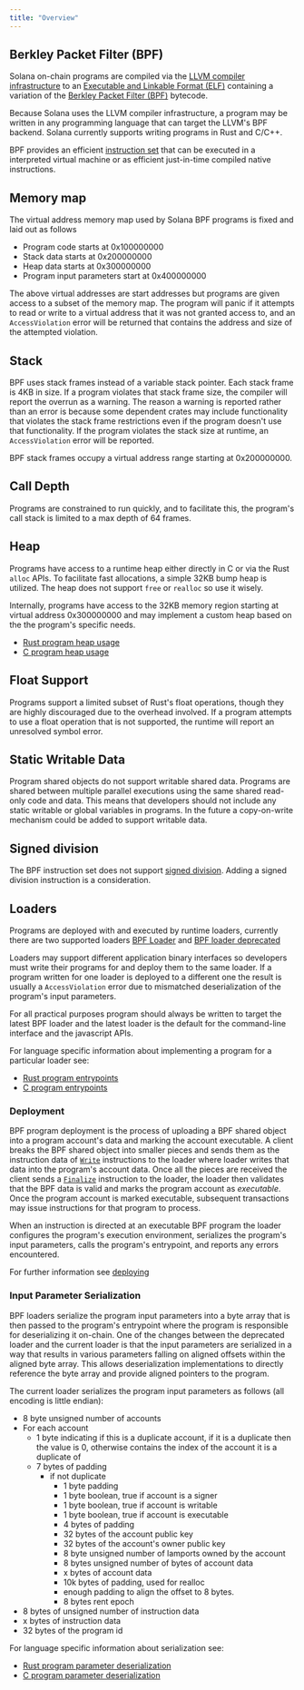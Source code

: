 ```yaml
---
title: "Overview"
---
```


## Berkley Packet Filter (BPF)

Solana on-chain programs are compiled via the [LLVM compiler
infrastructure](https://llvm.org/) to an [Executable and Linkable Format
(ELF)](https://en.wikipedia.org/wiki/Executable_and_Linkable_Format) containing
a variation of the [Berkley Packet Filter
(BPF)](https://en.wikipedia.org/wiki/Berkeley_Packet_Filter) bytecode.

Because Solana uses the LLVM compiler infrastructure, a program may be written
in any programming language that can target the LLVM's BPF backend. Solana
currently supports writing programs in Rust and C/C++.

BPF provides an efficient [instruction
set](https://github.com/iovisor/bpf-docs/blob/master/eBPF.md) that can be
executed in a interpreted virtual machine or as efficient just-in-time compiled
native instructions.

## Memory map

The virtual address memory map used by Solana BPF programs is fixed and laid out as follows

- Program code starts at 0x100000000
- Stack data starts at 0x200000000
- Heap data starts at 0x300000000
- Program input parameters start at 0x400000000

The above virtual addresses are start addresses but programs are given access to
a subset of the memory map.  The program will panic if it attempts to read or write to
a virtual address that it was not granted access to, and an `AccessViolation` error will be
returned that contains the address and size of the attempted violation.

## Stack

BPF uses stack frames instead of a variable stack pointer. Each stack frame is
4KB in size. If a program violates that stack frame size, the compiler will
report the overrun as a warning. The reason a warning is reported rather than an
error is because some dependent crates may include functionality that violates
the stack frame restrictions even if the program doesn't use that functionality.
If the program violates the stack size at runtime, an `AccessViolation` error
will be reported.

BPF stack frames occupy a virtual address range starting at 0x200000000.

## Call Depth

Programs are constrained to run quickly, and to facilitate this, the program's
call stack is limited to a max depth of 64 frames.

## Heap

Programs have access to a runtime heap either directly in C or via the Rust
`alloc` APIs. To facilitate fast allocations, a simple 32KB bump heap is
utilized. The heap does not support `free` or `realloc` so use it wisely.

Internally, programs have access to the 32KB memory region starting at virtual
address 0x300000000 and may implement a custom heap based on the the program's
specific needs.

- [Rust program heap usage](developing-rust.md#heap)
- [C program heap usage](developing-c.md#heap)

## Float Support

Programs support a limited subset of Rust's float operations, though they are
highly discouraged due to the overhead involved. If a program attempts to use a
float operation that is not supported, the runtime will report an unresolved
symbol error.

## Static Writable Data

Program shared objects do not support writable shared data.  Programs are shared
between multiple parallel executions using the same shared read-only code and
data. This means that developers should not include any static writable or
global variables in programs. In the future a copy-on-write mechanism could be
added to support writable data.

## Signed division

The BPF instruction set does not support [signed
division](https://www.kernel.org/doc/html/latest/bpf/bpf_design_QA.html#q-why-there-is-no-bpf-sdiv-for-signed-divide-operation).
Adding a signed division instruction is a consideration.

## Loaders

Programs are deployed with and executed by runtime loaders, currently there are
two supported loaders [BPF
Loader](https://github.com/solana-labs/solana/blob/7ddf10e602d2ed87a9e3737aa8c32f1db9f909d8/sdk/program/src/bpf_loader.rs#L17)
and [BPF loader
deprecated](https://github.com/solana-labs/solana/blob/7ddf10e602d2ed87a9e3737aa8c32f1db9f909d8/sdk/program/src/bpf_loader_deprecated.rs#L14)

Loaders may support different application binary interfaces so developers must
write their programs for and deploy them to the same loader.  If a program
written for one loader is deployed to a different one the result is usually a
`AccessViolation` error due to mismatched deserialization of the program's input
parameters.

For all practical purposes program should always be written to target the latest
BPF loader and the latest loader is the default for the command-line interface
and the javascript APIs.

For language specific information about implementing a program for a particular
loader see:
- [Rust program entrypoints](developing-rust.md#program-entrypoint)
- [C program entrypoints](developing-c.md#program-entrypoint)

### Deployment

BPF program deployment is the process of uploading a BPF shared object into a
program account's data and marking the account executable.  A client breaks the
BPF shared object into smaller pieces and sends them as the instruction data of
[`Write`](https://github.com/solana-labs/solana/blob/bc7133d7526a041d1aaee807b80922baa89b6f90/sdk/program/src/loader_instruction.rs#L13)
instructions to the loader where loader writes that data into the program's
account data.  Once all the pieces are received the client sends a
[`Finalize`](https://github.com/solana-labs/solana/blob/bc7133d7526a041d1aaee807b80922baa89b6f90/sdk/program/src/loader_instruction.rs#L30)
instruction to the loader, the loader then validates that the BPF data is valid
and marks the program account as _executable_.  Once the program account is
marked executable, subsequent transactions may issue instructions for that
program to process.

When an instruction is directed at an executable BPF program the loader
configures the program's execution environment, serializes the program's input
parameters, calls the program's entrypoint, and reports any errors encountered.

For further information see [deploying](deploying.md)

### Input Parameter Serialization

BPF loaders serialize the program input parameters into a byte array that is
then passed to the program's entrypoint where the program is responsible for
deserializing it on-chain.  One of the changes between the deprecated loader and
the current loader is that the input parameters are serialized in a way that
results in various parameters falling on aligned offsets within the aligned byte
array.  This allows deserialization implementations to directly reference the
byte array and provide aligned pointers to the program.

The current loader serializes the program input parameters as follows (all
encoding is little endian):

- 8 byte unsigned number of accounts
- For each account
  - 1 byte indicating if this is a duplicate account, if it is a duplicate then
    the value is 0, otherwise contains the index of the account it is a
    duplicate of
  - 7 bytes of padding
    - if not duplicate
      - 1 byte padding
      - 1 byte boolean, true if account is a signer
      - 1 byte boolean, true if account is writable
      - 1 byte boolean, true if account is executable
      - 4 bytes of padding
      - 32 bytes of the account public key
      - 32 bytes of the account's owner public key
      - 8 byte unsigned number of lamports owned by the account
      - 8 bytes unsigned number of bytes of account data
      - x bytes of account data
      - 10k bytes of padding, used for realloc
      - enough padding to align the offset to 8 bytes.
      - 8 bytes rent epoch
- 8 bytes of unsigned number of instruction data
- x bytes of instruction data
- 32 bytes of the program id

For language specific information about serialization see:
- [Rust program parameter deserialization](developing-rust.md#parameter-deserialization)
- [C program parameter deserialization](developing-c.md#parameter-deserialization)
